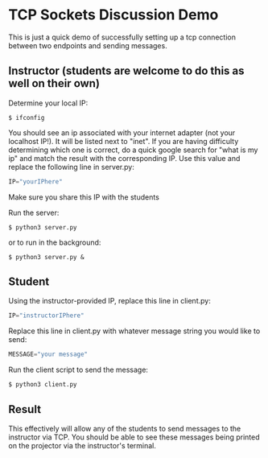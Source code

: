 # TCP Sockets Discussion Demo

This is just a quick demo of successfully setting up a tcp connection 
between two endpoints and sending messages.

## Instructor (students are welcome to do this as well on their own)
Determine your local IP: 
```shellsession 
$ ifconfig 
``` 
You should see 
an ip associated with your internet adapter (not your localhost IP!).  It will be listed next to "inet".
If you are having difficulty determining which one is correct, do a quick google search for "what is my ip" and 
match the result with the corresponding IP.
Use this value and replace the following line in server.py: 
```python 
IP="yourIPhere" 
``` 
Make sure you share this IP with the students 

Run the server: 
```shellsession 
$ python3 server.py 
``` 
or to run in the background: 
```shellsession 
$ python3 server.py & 
```
## Student
Using the instructor-provided IP, replace this line in client.py: 
```python 
IP="instructorIPhere" 
``` 
Replace this line in client.py with whatever message string you would like to send: 
```python 
MESSAGE="your message" 
``` 
Run the client script to send the message: 
```shellsession 
$ python3 client.py 
```
## Result
This effectively will allow any of the students to send messages to the 
instructor via TCP.  You should be able to see these messages being 
printed on the projector via the instructor's terminal.
